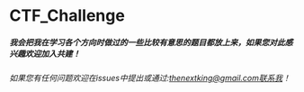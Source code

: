 # CTF_Challenge
##### 我会把我在学习各个方向时做过的一些比较有意思的题目都放上来，如果您对此感兴趣欢迎加入共建！
###### 如果您有任何问题欢迎在issues中提出或通过:thenextking@gmail.com联系我！
